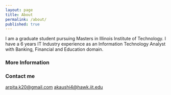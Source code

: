 ```yaml
---
layout: page
title: About
permalink: /about/
published: true
---
```


I am a graduate student pursuing  Masters in Illinois Institute of Technology. I have a 6 years IT Industry experience as an Information Technology Analyst with Banking, Financial and Education domain.

### More Information



### Contact me

[arpita.k20@gmail.com](mailto:arpita.k20@gmail.com)
[akaushi4@hawk.iit.edu](mailto:akaushi4@hawk.iit.edu)

